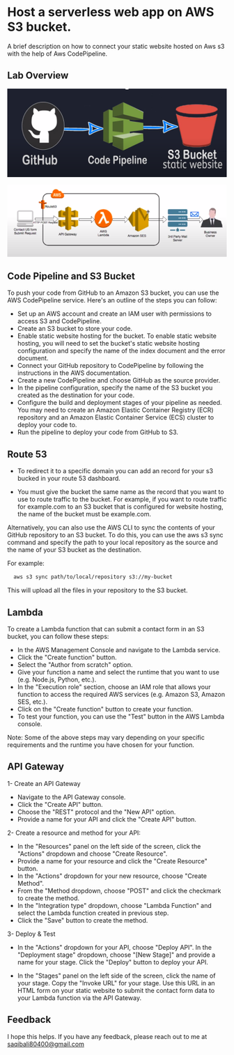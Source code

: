 
# Host a serverless web app on AWS S3 bucket.

A brief description on how to connect your static website hosted on Aws s3 with the help of Aws CodePipeline.


## Lab Overview


![alt text](https://github.com/saqib59/portfolio_aws/blob/main/assets/img/local_to_aws.png?raw=true)

![alt text](https://github.com/saqib59/portfolio_aws/blob/main/assets/img/lamda_apigateway.png?raw=true)


## Code Pipeline and S3 Bucket

To push your code from GitHub to an Amazon S3 bucket, you can use the AWS CodePipeline service. Here's an outline of the steps you can follow:

- Set up an AWS account and create an IAM user with permissions to access S3 and CodePipeline.
- Create an S3 bucket to store your code.
- Enable static website hosting for the bucket. To enable static website hosting, you will need to set the bucket's static website hosting configuration and specify the name of the index document and the error document.
- Connect your GitHub repository to CodePipeline by following the instructions in the AWS documentation.
- Create a new CodePipeline and choose GitHub as the source provider.
- In the pipeline configuration, specify the name of the S3 bucket you created as the destination for your code.
- Configure the build and deployment stages of your pipeline as needed. You may need to create an Amazon Elastic Container Registry (ECR) repository and an Amazon Elastic Container Service (ECS) cluster to deploy your code to.
- Run the pipeline to deploy your code from GitHub to S3.

## Route 53

- To redirect it to a specific domain you can add an record for your s3 bucked in your route 53 dashboard.

- You must give the bucket the same name as the record that you want to use to route traffic to the bucket. For example, if you want to route traffic for example.com to an S3 bucket that is configured for website hosting, the name of the bucket must be example.com.

Alternatively, you can also use the AWS CLI to sync the contents
of your GitHub repository to an S3 bucket. To do this, you
can use the aws s3 sync command and specify the path to your 
local repository as the source and the name of your S3 bucket
as the destination.




For example:

```bash
  aws s3 sync path/to/local/repository s3://my-bucket

```

This will upload all the files in your repository to the S3 bucket.



## Lambda

 To create a Lambda function that can submit a contact form in an S3 bucket, you can follow these steps:

- In the AWS Management Console and navigate to the Lambda service.
- Click the "Create function" button.
- Select the "Author from scratch" option.
- Give your function a name and select the runtime that you want to use (e.g. Node.js, Python, etc.).
- In the "Execution role" section, choose an IAM role that allows your function to access the required AWS services (e.g. Amazon S3, Amazon SES, etc.).
- Click on the "Create function" button to create your function.
- To test your function, you can use the "Test" button in the AWS Lambda console.



Note: Some of the above steps may vary depending on your specific requirements and the runtime you have chosen for your function.


## API Gateway

1- Create an API Gateway
- Navigate to the API Gateway console.
- Click the "Create API" button.
- Choose the "REST" protocol and the "New API" option.
- Provide a name for your API and click the "Create API" button.

2- Create a resource and method for your API:

- In the "Resources" panel on the left side of the screen, click the "Actions" dropdown and choose "Create Resource".
- Provide a name for your resource and click the "Create Resource" button.
- In the "Actions" dropdown for your new resource, choose "Create Method".
- From the "Method dropdown, choose "POST" and click the checkmark to create the method.
- In the "Integration type" dropdown, choose "Lambda Function" and select the Lambda function created in previous step.
- Click the "Save" button to create the method.

3- Deploy & Test

- In the "Actions" dropdown for your API, choose "Deploy API". In the "Deployment stage" dropdown, 
  choose "[New Stage]" and provide a name for your stage. Click the "Deploy" button to deploy your API.

- In the "Stages" panel on the left side of the screen, click the name of your stage. Copy the "Invoke URL" 
  for your stage. Use this URL in an HTML form on your static website to submit the contact form data to your Lambda function via the API Gateway.






## Feedback

I hope this helps. If you have any feedback, please reach out to me at saqibali80400@gmail.com




